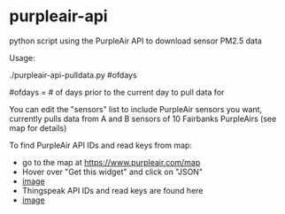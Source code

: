 # purpleair-api
python script using the PurpleAir API to download sensor PM2.5 data 

Usage:

./purpleair-api-pulldata.py #ofdays

#ofdays = # of days prior to the current day to pull data for

You can edit the "sensors" list to include PurpleAir sensors you want, currently pulls data from A and B sensors of 10 Fairbanks PurpleAirs (see map for details)

To find PurpleAir API IDs and read keys from map:
- go to the map at https://www.purpleair.com/map
- Hover over "Get this widget" and click on "JSON"
- [image](https://user-images.githubusercontent.com/81830321/113453656-eaf02300-93b2-11eb-8fe8-e9d638801bb1.png)
- Thingspeak API IDs and read keys are found here 
- [image](https://user-images.githubusercontent.com/81830321/113453921-81bcdf80-93b3-11eb-9fbe-d74141a24818.png)

